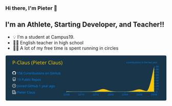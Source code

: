 ### Hi there, I'm Pieter 👋


## I'm an Athlete, Starting Developer, and Teacher!!

- 💡 I’m a student at Campus19. 
- 🧑‍🏫 English teacher in high school
- 🏃‍♂️ A lot of my free time is spent running in circles

![](https://raw.githubusercontent.com/P-Claus/profile-stats/master/profile-summary-card-output/cobalt2/0-profile-details.svg)



